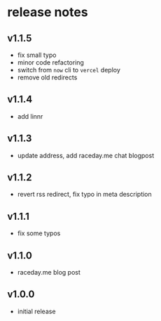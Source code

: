 # release notes

## v1.1.5

- fix small typo
- minor code refactoring
- switch from `now` cli to `vercel` deploy
- remove old redirects

## v1.1.4

- add linnr

## v1.1.3

- update address, add raceday.me chat blogpost

## v1.1.2

- revert rss redirect, fix typo in meta description

## v1.1.1

- fix some typos

## v1.1.0

- raceday.me blog post

## v1.0.0

- initial release
